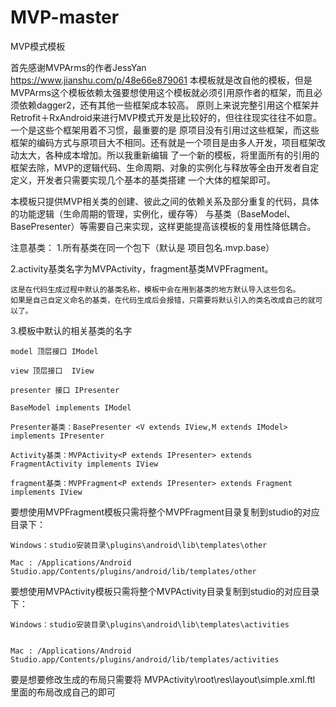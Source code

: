 # MVP-master

MVP模式模板

首先感谢MVPArms的作者JessYan
https://www.jianshu.com/p/48e66e879061
本模板就是改自他的模板，但是MVPArms这个模板依赖太强要想使用这个模板就必须引用原作者的框架，而且必须依赖dagger2，还有其他一些框架成本较高。
原则上来说完整引用这个框架并Retrofit＋RxAndroid来进行MVP模式开发是比较好的，但往往现实往往不如意。一个是这些个框架用着不习惯，最重要的是
原项目没有引用过这些框架，而这些框架的编码方式与原项目大不相同。还有就是一个项目是由多人开发，项目框架改动太大，各种成本增加。所以我重新编辑
了一个新的模板，将里面所有的引用的框架去除，MVP的逻辑代码、生命周期、对象的实例化与释放等全由开发者自定定义，开发者只需要实现几个基本的基类搭建
一个大体的框架即可。

本模板只提供MVP相关类的创建、彼此之间的依赖关系及部分重复的代码，具体的功能逻辑（生命周期的管理，实例化，缓存等）
与基类（BaseModel、BasePresenter）等需要自己来实现，这样更能提高该模板的复用性降低耦合。





注意基类：
1.所有基类在同一个包下（默认是 项目包名.mvp.base）

2.activity基类名字为MVPActivity，fragment基类MVPFragment。

	这是在代码生成过程中默认的基类名称，模板中会在用到基类的地方默认导入这些包名。
	如果是自己自定义命名的基类，在代码生成后会报错，只需要将默认引入的类名改成自己的就可以了。
	
	
3.模板中默认的相关基类的名字

	model 顶层接口 IModel
	
	view 顶层接口  IView
	
	presenter 接口 IPresenter
	
	BaseModel implements IModel
	
	Presenter基类：BasePresenter <V extends IView,M extends IModel> implements IPresenter
	
	Activity基类：MVPActivity<P extends IPresenter> extends FragmentActivity implements IView
	
	fragment基类：MVPFragment<P extends IPresenter> extends Fragment implements IView
  
  
要想使用MVPFragment模板只需将整个MVPFragment目录复制到studio的对应目录下：

	Windows：studio安装目录\plugins\android\lib\templates\other
	
	Mac : /Applications/Android Studio.app/Contents/plugins/android/lib/templates/other
	
要想使用MVPActivity模板只需将整个MVPActivity目录复制到studio的对应目录下：

	Windows：studio安装目录\plugins\android\lib\templates\activities
	
	
	Mac : /Applications/Android Studio.app/Contents/plugins/android/lib/templates/activities

要是想要修改生成的布局只需要将
MVPActivity\root\res\layout\simple.xml.ftl 里面的布局改成自己的即可

